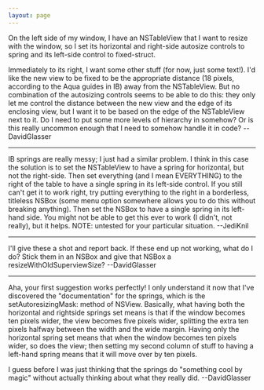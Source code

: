 ```yaml
---
layout: page
---
```


On the left side of my window, I have an NSTableView that I want to resize with the window, so I set its horizontal and right-side autosize controls to spring and its left-side control to fixed-struct.

Immediately to its right, I want some other stuff (for now, just some text!).  I'd like the new view to be fixed to be the appropriate distance (18 pixels, according to the Aqua guides in IB) away from the NSTableView.  But no combination of the autosizing controls seems to be able to do this: they only let me control the distance between the new view and the edge of its enclosing view, but I want it to be based on the edge of the NSTableView next to it.  Do I need to put some more levels of hierarchy in somehow?  Or is this really uncommon enough that I need to somehow handle it in code?  --DavidGlasser

----

IB springs are really messy; I just had a similar problem. I think in this case the solution is to set the NSTableView to have a spring for horizontal, but not the right-side. Then set everything (and I mean EVERYTHING) to the right of the table to have a single spring in its left-side control. If you still can't get it to work right, try putting everything to the right in a borderless, titleless NSBox (some menu option somewhere allows you to do this without breaking anything). Then set the NSBox to have a single spring in its left-hand side. You might not be able to get this ever to work (I didn't, not really), but it helps. NOTE: untested for your particular situation. --JediKnil

----

I'll give these a shot and report back.  If these end up not working, what do I do?  Stick them in an NSBox and give that NSBox a resizeWithOldSuperviewSize? --DavidGlasser

----

Aha, your first suggestion works perfectly!  I only understand it now that I've discovered the "documentation" for the springs, which is the setAutoresizingMask: method of NSView.  Basically, what having both the horizontal and rightside springs set means is that if the window becomes ten pixels wider, the view becomes five pixels wider, splitting the extra ten pixels halfway between the width and the wide margin.  Having only the horizontal spring set means that when the window becomes ten pixels wider, so does the view; then setting my second column of stuff to having a left-hand spring means that it will move over by ten pixels.

I guess before I was just thinking that the springs do "something cool by magic" without actually thinking about what they really did. --DavidGlasser
